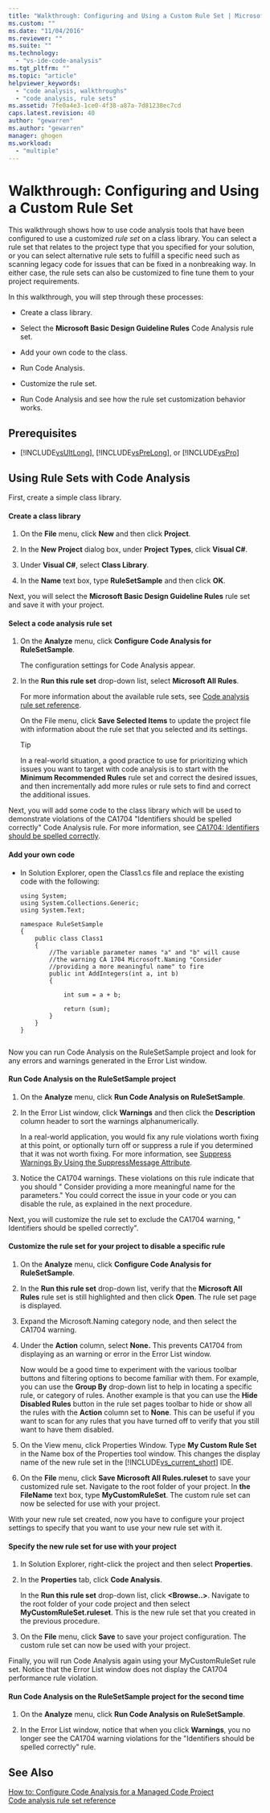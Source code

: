 ```yaml
---
title: "Walkthrough: Configuring and Using a Custom Rule Set | Microsoft Docs"
ms.custom: ""
ms.date: "11/04/2016"
ms.reviewer: ""
ms.suite: ""
ms.technology: 
  - "vs-ide-code-analysis"
ms.tgt_pltfrm: ""
ms.topic: "article"
helpviewer_keywords: 
  - "code analysis, walkthroughs"
  - "code analysis, rule sets"
ms.assetid: 7fe0a4e3-1ce0-4f38-a87a-7d81238ec7cd
caps.latest.revision: 40
author: "gewarren"
ms.author: "gewarren"
manager: ghogen
ms.workload: 
  - "multiple"
---
```

# Walkthrough: Configuring and Using a Custom Rule Set
This walkthrough shows how to use code analysis tools that have been configured to use a customized *rule set* on a class library. You can select a rule set that relates to the project type that you specified for your solution, or you can select alternative rule sets to fulfill a specific need such as scanning legacy code for issues that can be fixed in a nonbreaking way. In either case, the rule sets can also be customized to fine tune them to your project requirements.  
  
 In this walkthrough, you will step through these processes:  
  
-   Create a class library.  
  
-   Select the **Microsoft Basic Design Guideline Rules** Code Analysis rule set.  
  
-   Add your own code to the class.  
  
-   Run Code Analysis.  
  
-   Customize the rule set.  
  
-   Run Code Analysis and see how the rule set customization behavior works.  
  
## Prerequisites  
  
-   [!INCLUDE[vsUltLong](../code-quality/includes/vsultlong_md.md)], [!INCLUDE[vsPreLong](../code-quality/includes/vsprelong_md.md)], or [!INCLUDE[vsPro](../code-quality/includes/vspro_md.md)]  
  
## Using Rule Sets with Code Analysis  
 First, create a simple class library.  
  
#### Create a class library  
  
1.  On the **File** menu, click **New** and then click **Project**.  
  
2.  In the **New Project** dialog box, under **Project Types**, click **Visual C#**.  
  
3.  Under **Visual C#**, select **Class Library**.  
  
4.  In the **Name** text box, type **RuleSetSample** and then click **OK**.  
  
 Next, you will select the **Microsoft Basic Design Guideline Rules** rule set and save it with your project.  
  
#### Select a code analysis rule set  
  
1.  On the **Analyze** menu, click **Configure Code Analysis for RuleSetSample**.  
  
     The configuration settings for Code Analysis appear.  
  
2.  In the **Run this rule set** drop-down list, select **Microsoft All Rules**.  
  
     For more information about the available rule sets, see [Code analysis rule set reference](../code-quality/code-analysis-rule-set-reference.md).  
  
     On the File menu, click **Save Selected Items** to update the project file with information about the rule set that you selected and its settings.  
  
    > [!TIP]
    >  In a real-world situation, a good practice to use for prioritizing which issues you want to target with code analysis is to start with the **Minimum Recommended Rules** rule set and correct the desired issues, and then incrementally add more rules or rule sets to find and correct the additional issues.  
  
 Next, you will add some code to the class library which will be used to demonstrate violations of the CA1704 "Identifiers should be spelled correctly" Code Analysis rule. For more information, see [CA1704: Identifiers should be spelled correctly](../code-quality/ca1704-identifiers-should-be-spelled-correctly.md).  
  
#### Add your own code  
  
-   In Solution Explorer, open the Class1.cs file and replace the existing code with the following:  
  
    ```  
    using System;  
    using System.Collections.Generic;  
    using System.Text;  
  
    namespace RuleSetSample  
    {  
        public class Class1  
        {  
            //The variable parameter names "a" and "b" will cause  
            //the warning CA 1704 Microsoft.Naming "Consider   
            //providing a more meaningful name" to fire  
            public int AddIntegers(int a, int b)  
            {  
  
                int sum = a + b;  
  
                return (sum);  
            }  
        }  
    }  
  
    ```  
  
 Now you can run Code Analysis on the RuleSetSample project and look for any errors and warnings generated in the Error List window.  
  
#### Run Code Analysis on the RuleSetSample project  
  
1.  On the **Analyze** menu, click **Run Code Analysis on RuleSetSample**.  
  
2.  In the Error List window, click **Warnings** and then click the **Description** column header to sort the warnings alphanumerically.  
  
     In a real-world application, you would fix any rule violations worth fixing at this point, or optionally turn off or suppress a rule if you determined that it was not worth fixing. For more information, see [Suppress Warnings By Using the SuppressMessage Attribute](../code-quality/suppress-warnings-by-using-the-suppressmessage-attribute.md).  
  
3.  Notice the CA1704 warnings. These violations on this rule indicate that you should " Consider providing a more meaningful name for the parameters." You could correct the issue in your code or you can disable the rule, as explained in the next procedure.  
  
 Next, you will customize the rule set to exclude the CA1704 warning, " Identifiers should be spelled correctly".  
  
#### Customize the rule set for your project to disable a specific rule  
  
1.  On the **Analyze** menu, click **Configure Code Analysis for RuleSetSample**.  
  
2.  In the **Run this rule set** drop-down list, verify that the **Microsoft All Rules** rule set is still highlighted and then click **Open**. The rule set page is displayed.  
  
3.  Expand the Microsoft.Naming category node, and then select the CA1704 warning.  
  
4.  Under the **Action** column, select **None.** This prevents CA1704 from displaying as an warning or error in the Error List window.  
  
     Now would be a good time to experiment with the various toolbar buttons and filtering options to become familiar with them. For example, you can use the **Group By** drop-down list to help in locating a specific rule, or category of rules. Another example is that you can use the **Hide Disabled Rules** button in the rule set pages toolbar to hide or show all the rules with the **Action** column set to **None**. This can be useful if you want to scan for any rules that you have turned off to verify that you still want to have them disabled.  
  
5.  On the View menu, click Properties Window. Type **My Custom Rule Set** in the Name box of the Properties tool window. This changes the display name of the new rule set in the [!INCLUDE[vs_current_short](../code-quality/includes/vs_current_short_md.md)] IDE.  
  
6.  On the **File** menu, click **Save Microsoft All Rules.ruleset** to save your customized rule set. Navigate to the root folder of your project. In **the FileName** text box, type **MyCustomRuleSet**. The custom rule set can now be selected for use with your project.  
  
 With your new rule set created, now you have to configure your project settings to specify that you want to use your new rule set with it.  
  
#### Specify the new rule set for use with your project  
  
1.  In Solution Explorer, right-click the project and then select **Properties**.  
  
2.  In the **Properties** tab, click **Code Analysis**.  
  
     In the **Run this rule set** drop-down list, click **\<Browse..>**. Navigate to the root folder of your code project and then select **MyCustomRuleSet.ruleset**. This is the new rule set that you created in the previous procedure.  
  
3.  On the **File** menu, click **Save** to save your project configuration. The custom rule set can now be used with your project.  
  
 Finally, you will run Code Analysis again using your MyCustomRuleSet rule set. Notice that the Error List window does not display the CA1704 performance rule violation.  
  
#### Run Code Analysis on the RuleSetSample project for the second time  
  
1.  On the **Analyze** menu, click **Run Code Analysis on RuleSetSample**.  
  
2.  In the Error List window, notice that when you click **Warnings**, you no longer see the CA1704 warning violations for the "Identifiers should be spelled correctly" rule.  
  
## See Also  
 [How to: Configure Code Analysis for a Managed Code Project](../code-quality/how-to-configure-code-analysis-for-a-managed-code-project.md)   
 [Code analysis rule set reference](../code-quality/code-analysis-rule-set-reference.md)
